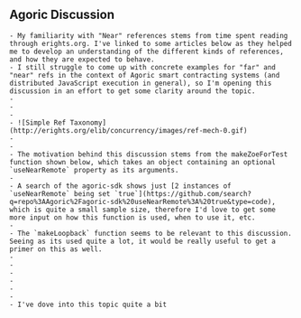 ## Agoric Discussion
	- My familiarity with "Near" references stems from time spent reading through erights.org. I've linked to some articles below as they helped me to develop an understanding of the different kinds of references, and how they are expected to behave.
	- I still struggle to come up with concrete examples for "far" and "near" refs in the context of Agoric smart contracting systems (and distributed JavaScript execution in general), so I'm opening this discussion in an effort to get some clarity around the topic.
	-
	-
	-
	- ![Simple Ref Taxonomy](http://erights.org/elib/concurrency/images/ref-mech-0.gif)
	-
	-
	- The motivation behind this discussion stems from the makeZoeForTest function shown below, which takes an object containing an optional `useNearRemote` property as its arguments.
	-
	- A search of the agoric-sdk shows just [2 instances of `useNearRemote` being set `true`](https://github.com/search?q=repo%3AAgoric%2Fagoric-sdk%20useNearRemote%3A%20true&type=code), which is quite a small sample size, therefore I'd love to get some more input on how this function is used, when to use it, etc.
	-
	- The `makeLoopback` function seems to be relevant to this discussion. Seeing as its used quite a lot, it would be really useful to get a primer on this as well.
	-
	-
	-
	-
	-
	-
	- I've dove into this topic quite a bit